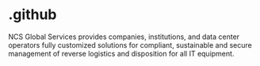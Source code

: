 # .github
NCS Global Services provides companies, institutions, and data center operators fully customized solutions for compliant, sustainable and secure management of reverse logistics and disposition for all IT equipment.
